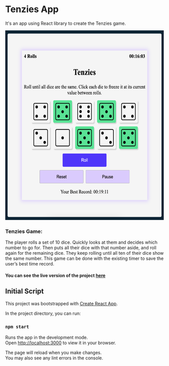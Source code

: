 # Tenzies App
It's an app using React library to create the Tenzies game.

<img src="https://github.com/FMirzaei93/tenzies-game/blob/master/src/assets/images/tenzies.png" width="600" height="600">

### Tenzies Game:
The player rolls a set of 10 dice. Quickly looks at them and decides which number to go for. Then puts all their dice with that number aside, and roll again for the remaining dice. They keep rolling until all ten of their dice show the same number. This game can be done with the existing timer to save the user’s best time record.

#### You can see the live version of the project [here](https://tenzies-responsive-styled-components.vercel.app)


## Initial Script
This project was bootstrapped with [Create React App](https://github.com/facebook/create-react-app).

In the project directory, you can run:

### `npm start`

Runs the app in the development mode.\
Open [http://localhost:3000](http://localhost:3000) to view it in your browser.

The page will reload when you make changes.\
You may also see any lint errors in the console.
